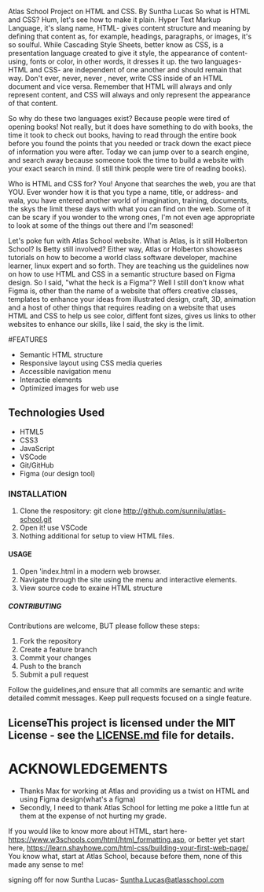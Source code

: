 Atlas School Project on HTML and CSS. By Suntha Lucas
So what is HTML and CSS? Hum, let's see how to make it plain. Hyper Text Markup Language, it's slang name, HTML- gives content structure and meaning by defining that content as, for example, headings, paragraphs, or images, it's so soulful.  While Cascading Style Sheets, better know as CSS, is a presentation language created to give it style, the appearance of content- using, fonts or color, in other words, it dresses it up.
the two languages- HTML and CSS- are independent of one another and should remain that way. Don't ever, never, never , never, write CSS inside of an HTML document and vice versa. Remember that HTML will always and only represent content, and CSS will always and only represent the appearance of that content.

So why do these two languages exist?
Because people were tired of opening books!  Not really, but it does have something to do with books, the time it took to check out books, having to read through the entire book before you found the points that you needed or track down the exact piece of information you were after.  Today we can jump over to a search engine, and search away because someone took the time to build a website with your exact search in mind. (I still think people were tire of reading books).

Who is HTML and CSS for?
You! Anyone that searches the web, you are that YOU. Ever wonder how it is that you type a name, title, or address- and wala, you have entered another world of imagination, training, documents, the skys the limit these days with what you can find on the web.  Some of it can be scary if you wonder to the wrong ones, I'm not even age appropriate to look at some of the things out there and I'm seasoned!

Let's poke fun with Atlas School website.  What is Atlas, is it still Holberton School? Is Betty still involved?  Either way, Atlas or Holberton showcases tutorials on how to become a world class software developer, machine learner, linux expert and so forth.
They are teaching us the guidelines now on how to use HTML and CSS in a semantic structure based on Figma design.  So I said, "what the heck is a Figma"?
Well I still don't know what Figma is, other than the name of a website that offers creative classes, templates to enhance your ideas from illustrated design, craft, 3D, animation and a host of other things that requires reading on a website that uses HTML and CSS to help us see color, diffent font sizes, gives us links to other websites to enhance our skills, like I said, the sky is the limit.

#FEATURES

- Semantic HTML structure
- Responsive layout using CSS media queries
- Accessible navigation menu
- Interactie elements
- Optimized images for web use


## Technologies Used

- HTML5
- CSS3
- JavaScript
- VSCode
- Git/GitHub
- Figma (our design tool)

### INSTALLATION

1. Clone the respository: git clone http://github.com/sunnilu/atlas-school.git
2. Open it! use VSCode
3. Nothing additional for setup to view HTML files.


#### USAGE

1. Open 'index.html in a modern web browser.
2. Navigate through the site using the menu and interactive elements.
3. View source code to exaine HTML structure

##### CONTRIBUTING

Contributions are welcome, BUT please follow these steps:

1. Fork the repository
2. Create a feature branch
3. Commit your changes
4. Push to the branch
5. Submit a pull request

Follow the guidelines,and ensure that all commits are semantic and write detailed commit messages.  Keep pull requests focused on a single feature.

## LicenseThis project is licensed under the MIT License - see the [LICENSE.md](LICENSE.md) file for details.


# ACKNOWLEDGEMENTS

- Thanks Max for working at Atlas and providing us a twist on HTML and using Figma design(what's a figma)
- Secondly, I need to thank Atlas School for letting me poke a little fun at them at the expense of not hurting my grade.

If you would like to know more about HTML, start here-https://www.w3schools.com/html/html_formatting.asp, or better yet start here, https://learn.shayhowe.com/html-css/building-your-first-web-page/
You know what, start at Atlas School, because before them, none of this made any sense to me!


signing off for now
Suntha Lucas- Suntha.Lucas@atlasschool.com

